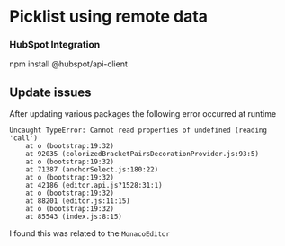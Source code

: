 # Picklist using remote data

### HubSpot Integration
npm install @hubspot/api-client



## Update issues
After updating various packages the following error occurred at runtime

```
Uncaught TypeError: Cannot read properties of undefined (reading 'call')
    at o (bootstrap:19:32)
    at 92035 (colorizedBracketPairsDecorationProvider.js:93:5)
    at o (bootstrap:19:32)
    at 71387 (anchorSelect.js:180:22)
    at o (bootstrap:19:32)
    at 42186 (editor.api.js?1528:31:1)
    at o (bootstrap:19:32)
    at 88201 (editor.js:11:15)
    at o (bootstrap:19:32)
    at 85543 (index.js:8:15)
```

I found this was related to the `MonacoEditor` 